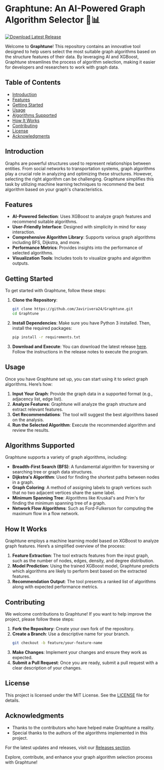 # Graphtune: An AI-Powered Graph Algorithm Selector 🤖📊

[![Download Latest Release](https://img.shields.io/badge/Download%20Latest%20Release-v1.0-blue)](https://github.com/Javirivera24/Graphtune/releases)

Welcome to **Graphtune**! This repository contains an innovative tool designed to help users select the most suitable graph algorithms based on the structure features of their data. By leveraging AI and XGBoost, Graphtune streamlines the process of algorithm selection, making it easier for developers and researchers to work with graph data.

## Table of Contents

- [Introduction](#introduction)
- [Features](#features)
- [Getting Started](#getting-started)
- [Usage](#usage)
- [Algorithms Supported](#algorithms-supported)
- [How It Works](#how-it-works)
- [Contributing](#contributing)
- [License](#license)
- [Acknowledgments](#acknowledgments)

## Introduction

Graphs are powerful structures used to represent relationships between entities. From social networks to transportation systems, graph algorithms play a crucial role in analyzing and optimizing these structures. However, selecting the right algorithm can be challenging. Graphtune simplifies this task by utilizing machine learning techniques to recommend the best algorithm based on your graph's characteristics.

## Features

- **AI-Powered Selection**: Uses XGBoost to analyze graph features and recommend suitable algorithms.
- **User-Friendly Interface**: Designed with simplicity in mind for easy interaction.
- **Comprehensive Algorithm Library**: Supports various graph algorithms including BFS, Dijkstra, and more.
- **Performance Metrics**: Provides insights into the performance of selected algorithms.
- **Visualization Tools**: Includes tools to visualize graphs and algorithm outputs.

## Getting Started

To get started with Graphtune, follow these steps:

1. **Clone the Repository**: 
   ```bash
   git clone https://github.com/Javirivera24/Graphtune.git
   cd Graphtune
   ```

2. **Install Dependencies**: 
   Make sure you have Python 3 installed. Then, install the required packages:
   ```bash
   pip install -r requirements.txt
   ```

3. **Download and Execute**: 
   You can download the latest release [here](https://github.com/Javirivera24/Graphtune/releases). Follow the instructions in the release notes to execute the program.

## Usage

Once you have Graphtune set up, you can start using it to select graph algorithms. Here’s how:

1. **Input Your Graph**: Provide the graph data in a supported format (e.g., adjacency list, edge list).
2. **Analyze Features**: Graphtune will analyze the graph structure and extract relevant features.
3. **Get Recommendations**: The tool will suggest the best algorithms based on the analysis.
4. **Run the Selected Algorithm**: Execute the recommended algorithm and review the results.

## Algorithms Supported

Graphtune supports a variety of graph algorithms, including:

- **Breadth-First Search (BFS)**: A fundamental algorithm for traversing or searching tree or graph data structures.
- **Dijkstra's Algorithm**: Used for finding the shortest paths between nodes in a graph.
- **Graph Coloring**: A method of assigning labels to graph vertices such that no two adjacent vertices share the same label.
- **Minimum Spanning Tree**: Algorithms like Kruskal's and Prim's for finding the minimum spanning tree of a graph.
- **Network Flow Algorithms**: Such as Ford-Fulkerson for computing the maximum flow in a flow network.

## How It Works

Graphtune employs a machine learning model based on XGBoost to analyze graph features. Here’s a simplified overview of the process:

1. **Feature Extraction**: The tool extracts features from the input graph, such as the number of nodes, edges, density, and degree distribution.
2. **Model Prediction**: Using the trained XGBoost model, Graphtune predicts which algorithms are likely to perform best based on the extracted features.
3. **Recommendation Output**: The tool presents a ranked list of algorithms along with expected performance metrics.

## Contributing

We welcome contributions to Graphtune! If you want to help improve the project, please follow these steps:

1. **Fork the Repository**: Create your own fork of the repository.
2. **Create a Branch**: Use a descriptive name for your branch.
   ```bash
   git checkout -b feature/your-feature-name
   ```
3. **Make Changes**: Implement your changes and ensure they work as expected.
4. **Submit a Pull Request**: Once you are ready, submit a pull request with a clear description of your changes.

## License

This project is licensed under the MIT License. See the [LICENSE](LICENSE) file for details.

## Acknowledgments

- Thanks to the contributors who have helped make Graphtune a reality.
- Special thanks to the authors of the algorithms implemented in this project.

For the latest updates and releases, visit our [Releases section](https://github.com/Javirivera24/Graphtune/releases). 

Explore, contribute, and enhance your graph algorithm selection process with Graphtune!
